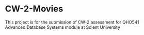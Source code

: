 # CW-2-Movies
This project is for the submission of CW-2 assessment for QHO541 Advanced Database Systems module at Solent University
